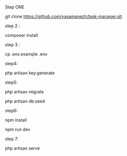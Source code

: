 Step ONE 

git clone https://github.com/yasamanezh/task-manager.git

step 2 :

composer install

step 3 :

cp .env.example .env

step4:

php artisan key:generate

step5:

php artisan migrate

php artisan db:seed

step6:

npm install

npm run dev

step 7:

php artisan serve




